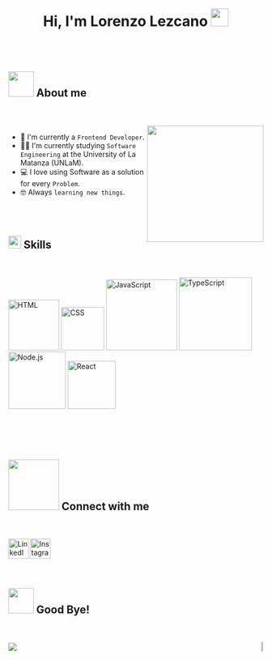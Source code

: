 <h1 align="center"><b>Hi, I'm Lorenzo Lezcano </b><img src="https://media.giphy.com/media/hvRJCLFzcasrR4ia7z/giphy.gif" width="35"></h1>
<!---------------------------------------------------------------------->
<br/>
<br/>
<h2><img src="https://github.com/7oSkaaa/7oSkaaa/blob/main/Images/about_me.gif?raw=true" width="50px"> About me</h2>
<br/>
<br/>
<img align="right" src="https://github.com/7oSkaaa/7oSkaaa/blob/main/Images/Right_Side.gif?raw=true" width="230px">

- :school: I'm currently a `Frontend Developer`.
- :student: I'm currently studying `Software Engineering` at the University of La Matanza (UNLaM).
- :computer: I love using Software as a solution for every `Problem`.
- :nerd_face: Always `learning new things`.
<br/>
<br/>
<!---------------------------------------------------------------------->
<h2><img src="https://media2.giphy.com/media/QssGEmpkyEOhBCb7e1/giphy.gif?cid=ecf05e47a0n3gi1bfqntqmob8g9aid1oyj2wr3ds3mg700bl&rid=giphy.gif" width="25"><b> Skills</b></h2>
<br/>
<br/>

<div>
        <img src="https://img.shields.io/badge/-HTML-0D1117?style=flat&logo=HTML5" width="100px" title="HTML">
        <img src="https://img.shields.io/badge/-CSS-0D1117?style=flat&logo=CSS3&logoColor=1572B6" width="85px" title="CSS">
        <img src="https://img.shields.io/badge/-JavaScript-0D1117?style=flat&logo=javascript" width="140px" title="JavaScript">
        <img src="https://img.shields.io/badge/-TypeScript-0D1117?style=flat&logo=typescript" width="144px" title="TypeScript">
        <img src="https://img.shields.io/badge/-Node.js-0D1117?style=flat&logo=node.js" width="113px" title="Node.js">
        <img src="https://img.shields.io/badge/-React-0D1117?style=flat&logo=react" width="95px" title="React">
</div>


<br/>
<br/>
<!---------------------------------------------------------------------->
<br/>
<br/>
<h2><img src='https://raw.githubusercontent.com/ShahriarShafin/ShahriarShafin/main/Assets/handshake.gif' width="100px"> Connect with me </h2>
<br/>
<br/>

<a href="https://www.linkedin.com/in/lorenzolezcano/">
  <img align="left" alt="LinkedIn" width="40px" src="https://cdn.jsdelivr.net/npm/simple-icons@v3/icons/linkedin.svg" />
</a>
<a href="https://www.instagram.com/lordlez/">
  <img align="left" alt="Instagram" width="40px" src="https://cdn.jsdelivr.net/npm/simple-icons@v3/icons/instagram.svg" />
</a>
<br/>
<br/>
<!---------------------------------------------------------------------->
<br/>
<br/>
<h2><img src="https://media.giphy.com/media/VgCDAzcKvsR6OM0uWg/giphy.gif" width="50"><b> Good Bye!</b></h2>
<br/>
<br/>

<div style="display: flex; justify-content: space-between; align-items: center;">
 <div><img src="https://readme-typing-svg.herokuapp.com?font=Soucre+Code+Pro&duration=1700&color=12263A&background=ffffff&multiline=true&width=650&height=220&lines=while(true);..+greetUser(lordlez);..+if(+conversation.hasEnded());....++s+%3D+techie.waving_goodbye();....+s.say();....+s.thankYou();....+s.seeYouNextTime();" /></div>
 <div><img align="right" src="https://media.tenor.com/pPoUmi0Z1fUAAAAC/cat-pet.gif" width="20%" /></div>
</div>

